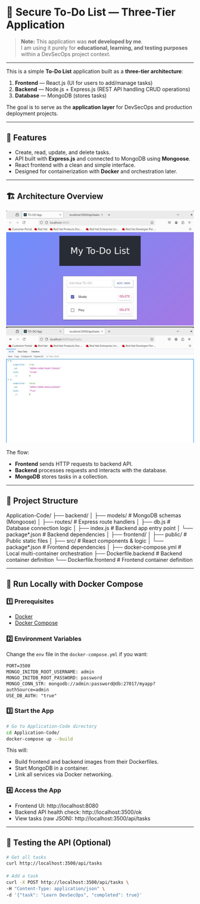 # 📝 Secure To-Do List — Three-Tier Application

> **Note:** This application was **not developed by me**.  
> I am using it purely for **educational, learning, and testing purposes** within a DevSecOps project context.

---

This is a simple **To-Do List** application built as a **three-tier architecture**:
1. **Frontend** — React.js (UI for users to add/manage tasks)
2. **Backend** — Node.js + Express.js (REST API handling CRUD operations)
3. **Database** — MongoDB (stores tasks)

The goal is to serve as the **application layer** for DevSecOps and production deployment projects.

---

## 📌 Features
- Create, read, update, and delete tasks.
- API built with **Express.js** and connected to MongoDB using **Mongoose**.
- React frontend with a clean and simple interface.
- Designed for containerization with **Docker** and orchestration later.

---

## 🏗 Architecture Overview

![frontend](../docs/frontend.jpg)      
![backendAPI](../docs/backendAPI.jpg)

The flow:
- **Frontend** sends HTTP requests to backend API.
- **Backend** processes requests and interacts with the database.
- **MongoDB** stores tasks in a collection.

---

## 📂 Project Structure

Application-Code/
├── backend/
│ ├── models/ # MongoDB schemas (Mongoose)
│ ├── routes/ # Express route handlers
│ ├── db.js # Database connection logic
│ ├── index.js # Backend app entry point
│ └── package*.json # Backend dependencies
│
├── frontend/
│ ├── public/ # Public static files
│ ├── src/ # React components & logic
│ └── package*.json # Frontend dependencies
│ 
├── docker-compose.yml # Local multi-container orchestration
├── Dockerfile.backend # Backend container definition
└── Dockerfile.frontend # Frontend container definition


---

## 🚀 Run Locally with Docker Compose

### 1️⃣ Prerequisites
- [Docker](https://docs.docker.com/get-docker/)
- [Docker Compose](https://docs.docker.com/compose/install/)

### 2️⃣ Environment Variables
Change the `env` file in the `docker-compose.yml` if you want:
```env
PORT=3500
MONGO_INITDB_ROOT_USERNAME: admin
MONGO_INITDB_ROOT_PASSWORD: password
MONGO_CONN_STR: mongodb://admin:password@db:27017/myapp?authSource=admin
USE_DB_AUTH: "true"
```

### 3️⃣ Start the App
```bash
# Go to Application-Code directory
cd Application-Code/
docker-compose up --build
```
This will:
- Build frontend and backend images from their Dockerfiles.
- Start MongoDB in a container.
- Link all services via Docker networking.

### 4️⃣ Access the App
- Frontend UI: http://localhost:8080
- Backend API health check: http://localhost:3500/ok
- View tasks (raw JSON): http://localhost:3500/api/tasks


---

## 🧪 Testing the API (Optional)
```bash
# Get all tasks
curl http://localhost:3500/api/tasks

# Add a task
curl -X POST http://localhost:3500/api/tasks \
-H "Content-Type: application/json" \
-d '{"task": "Learn DevSecOps", "completed": true}'
```
